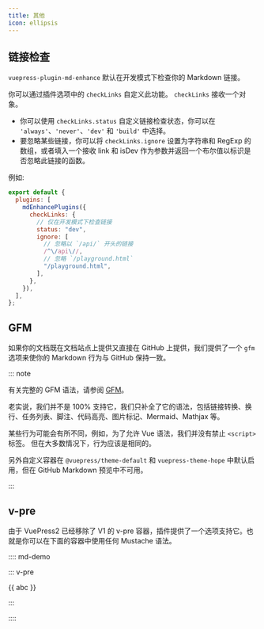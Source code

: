 ```yaml
---
title: 其他
icon: ellipsis
---
```


## 链接检查

`vuepress-plugin-md-enhance` 默认在开发模式下检查你的 Markdown 链接。

你可以通过插件选项中的 `checkLinks` 自定义此功能。 `checkLinks` 接收一个对象。

- 你可以使用 `checkLinks.status` 自定义链接检查状态，你可以在 `'always'`、`'never'`、`'dev'` 和 `'build'` 中选择。
- 要忽略某些链接，你可以将 `checkLinks.ignore` 设置为字符串和 RegExp 的数组，或者填入一个接收 link 和 isDev 作为参数并返回一个布尔值以标识是否忽略此链接的函数。

例如:

```js
export default {
  plugins: [
    mdEnhancePlugins({
      checkLinks: {
        // 仅在开发模式下检查链接
        status: "dev",
        ignore: [
          // 忽略以 `/api/` 开头的链接
          /^\/api\//,
          // 忽略 `/playground.html`
          "/playground.html",
        ],
      },
    }),
  ],
};
```

<!-- #region after -->

## GFM

如果你的文档既在文档站点上提供又直接在 GitHub 上提供，我们提供了一个 `gfm` 选项来使你的 Markdown 行为与 GitHub 保持一致。

::: note

有关完整的 GFM 语法，请参阅 [GFM](https://github.github.com/gfm/)。

老实说，我们并不是 100% 支持它，我们只补全了它的语法，包括链接转换、换行、任务列表、脚注、代码高亮、图片标记、Mermaid、Mathjax 等。

某些行为可能会有所不同，例如，为了允许 Vue 语法，我们并没有禁止 `<script>` 标签。 但在大多数情况下，行为应该是相同的。

另外自定义容器在 `@vuepress/theme-default` 和 `vuepress-theme-hope` 中默认启用，但在 GitHub Markdown 预览中不可用。

:::

## v-pre

由于 VuePress2 已经移除了 V1 的 v-pre 容器，插件提供了一个选项支持它。也就是你可以在下面的容器中使用任何 Mustache 语法。

:::: md-demo

::: v-pre

{{ abc }}

:::

::::

<!-- #endregion after -->
